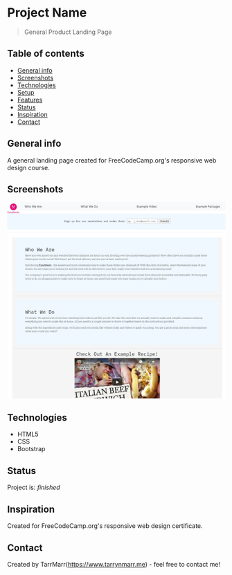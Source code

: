 # Project Name
> General Product Landing Page  

## Table of contents
* [General info](#general-info)
* [Screenshots](#screenshots)
* [Technologies](#technologies)
* [Setup](#setup)
* [Features](#features)
* [Status](#status)
* [Inspiration](#inspiration)
* [Contact](#contact)

## General info
A general landing page created for FreeCodeCamp.org's responsive web design course.  

## Screenshots
![Example screenshot](https://github.com/TarrMarr/productLandingPage/blob/master/screenshot.JPG)

## Technologies
* HTML5
* CSS
* Bootstrap

## Status
Project is: _finished_

## Inspiration
Created for FreeCodeCamp.org's responsive web design certificate.  

## Contact
Created by TarrMarr(https://www.tarrynmarr.me) - feel free to contact me!
